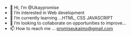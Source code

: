 - 👋 Hi, I’m @Ukaypromise
- 👀 I’m interested in Web development
- 🌱 I’m currently learning ...HTML, CSS JAVASCRIPT
- 💞️ I’m looking to collaborate on opportunities to improve...
- 📫 How to reach me ...
promiseukaimo@gmail.com
<!---
Ukaypromise/Ukaypromise is a ✨ special ✨ repository because its `README.md` (this file) appears on your GitHub profile.
You can click the Preview link to take a look at your changes.
--->
